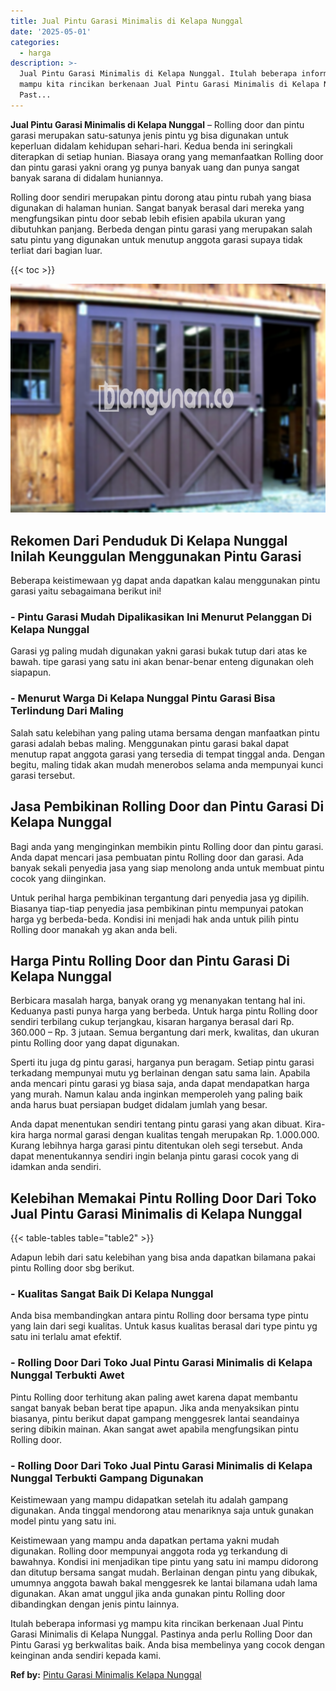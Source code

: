 ```yaml
---
title: Jual Pintu Garasi Minimalis di Kelapa Nunggal
date: '2025-05-01'
categories:
  - harga
description: >-
  Jual Pintu Garasi Minimalis di Kelapa Nunggal. Itulah beberapa informasi yg
  mampu kita rincikan berkenaan Jual Pintu Garasi Minimalis di Kelapa Nunggal.
  Past...
---
```


**Jual Pintu Garasi Minimalis di Kelapa Nunggal** – Rolling door dan pintu garasi merupakan satu-satunya jenis pintu yg bisa digunakan untuk keperluan didalam kehidupan sehari-hari. Kedua benda ini seringkali diterapkan di setiap hunian. Biasaya orang yang memanfaatkan Rolling door dan pintu garasi yakni orang yg punya banyak uang dan punya sangat banyak sarana di didalam huniannya.

Rolling door sendiri merupakan pintu dorong atau pintu rubah yang biasa digunakan di halaman hunian. Sangat banyak berasal dari mereka yang mengfungsikan pintu door sebab lebih efisien apabila ukuran yang dibutuhkan panjang. Berbeda dengan pintu garasi yang merupakan salah satu pintu yang digunakan untuk menutup anggota garasi supaya tidak terliat dari bagian luar.

{{< toc >}}

![Jual Pintu Garasi Minimalis di Kelapa Nunggal](/images/pintu-garasi-03.png)

## Rekomen Dari Penduduk Di Kelapa Nunggal Inilah Keunggulan Menggunakan Pintu Garasi

Beberapa keistimewaan yg dapat anda dapatkan kalau menggunakan pintu garasi yaitu sebagaimana berikut ini!

### \- Pintu Garasi Mudah Dipalikasikan Ini Menurut Pelanggan Di Kelapa Nunggal

Garasi yg paling mudah digunakan yakni garasi bukak tutup dari atas ke bawah. tipe garasi yang satu ini akan benar-benar enteng digunakan oleh siapapun.

### \- Menurut Warga Di Kelapa Nunggal Pintu Garasi Bisa Terlindung Dari Maling

Salah satu kelebihan yang paling utama bersama dengan manfaatkan pintu garasi adalah bebas maling. Menggunakan pintu garasi bakal dapat menutup rapat anggota garasi yang tersedia di tempat tinggal anda. Dengan begitu, maling tidak akan mudah menerobos selama anda mempunyai kunci garasi tersebut.

## Jasa Pembikinan Rolling Door dan Pintu Garasi Di Kelapa Nunggal

Bagi anda yang menginginkan membikin pintu Rolling door dan pintu garasi. Anda dapat mencari jasa pembuatan pintu Rolling door dan garasi. Ada banyak sekali penyedia jasa yang siap menolong anda untuk membuat pintu cocok yang diinginkan.

Untuk perihal harga pembikinan tergantung dari penyedia jasa yg dipilih. Biasanya tiap-tiap penyedia jasa pembikinan pintu mempunyai patokan harga yg berbeda-beda. Kondisi ini menjadi hak anda untuk pilih pintu Rolling door manakah yg akan anda beli.

## Harga Pintu Rolling Door dan Pintu Garasi Di Kelapa Nunggal

Berbicara masalah harga, banyak orang yg menanyakan tentang hal ini. Keduanya pasti punya harga yang berbeda. Untuk harga pintu Rolling door sendiri terbilang cukup terjangkau, kisaran harganya berasal dari Rp. 360.000 – Rp. 3 jutaan. Semua bergantung dari merk, kwalitas, dan ukuran pintu Rolling door yang dapat digunakan.

Sperti itu juga dg pintu garasi, harganya pun beragam. Setiap pintu garasi terkadang mempunyai mutu yg berlainan dengan satu sama lain. Apabila anda mencari pintu garasi yg biasa saja, anda dapat mendapatkan harga yang murah. Namun kalau anda inginkan memperoleh yang paling baik anda harus buat persiapan budget didalam jumlah yang besar.

Anda dapat menentukan sendiri tentang pintu garasi yang akan dibuat. Kira-kira harga normal garasi dengan kualitas tengah merupakan Rp. 1.000.000. Kurang lebihnya harga garasi pintu ditentukan oleh segi tersebut. Anda dapat menentukannya sendiri ingin belanja pintu garasi cocok yang di idamkan anda sendiri.

## Kelebihan Memakai Pintu Rolling Door Dari Toko Jual Pintu Garasi Minimalis di Kelapa Nunggal

{{< table-tables table="table2" >}}

Adapun lebih dari satu kelebihan yang bisa anda dapatkan bilamana pakai pintu Rolling door sbg berikut.

### \- Kualitas Sangat Baik Di Kelapa Nunggal

Anda bisa membandingkan antara pintu Rolling door bersama type pintu yang lain dari segi kualitas. Untuk kasus kualitas berasal dari type pintu yg satu ini terlalu amat efektif.

### \- Rolling Door Dari Toko Jual Pintu Garasi Minimalis di Kelapa Nunggal Terbukti Awet

Pintu Rolling door terhitung akan paling awet karena dapat membantu sangat banyak beban berat tipe apapun. Jika anda menyaksikan pintu biasanya, pintu berikut dapat gampang menggesrek lantai seandainya sering dibikin mainan. Akan sangat awet apabila mengfungsikan pintu Rolling door.

### \- Rolling Door Dari Toko Jual Pintu Garasi Minimalis di Kelapa Nunggal Terbukti Gampang Digunakan

Keistimewaan yang mampu didapatkan setelah itu adalah gampang digunakan. Anda tinggal mendorong atau menariknya saja untuk gunakan model pintu yang satu ini.

Keistimewaan yang mampu anda dapatkan pertama yakni mudah digunakan. Rolling door mempunyai anggota roda yg terkandung di bawahnya. Kondisi ini menjadikan tipe pintu yang satu ini mampu didorong dan ditutup bersama sangat mudah. Berlainan dengan pintu yang dibukak, umumnya anggota bawah bakal menggesrek ke lantai bilamana udah lama digunakan. Akan amat unggul jika anda gunakan pintu Rolling door dibandingkan dengan jenis pintu lainnya.

Itulah beberapa informasi yg mampu kita rincikan berkenaan Jual Pintu Garasi Minimalis di Kelapa Nunggal. Pastinya anda perlu Rolling Door dan Pintu Garasi yg berkwalitas baik. Anda bisa membelinya yang cocok dengan keinginan anda sendiri kepada kami.

**Ref by:** [Pintu Garasi Minimalis Kelapa Nunggal](https://id.wikipedia.org/wiki/Pintu)
